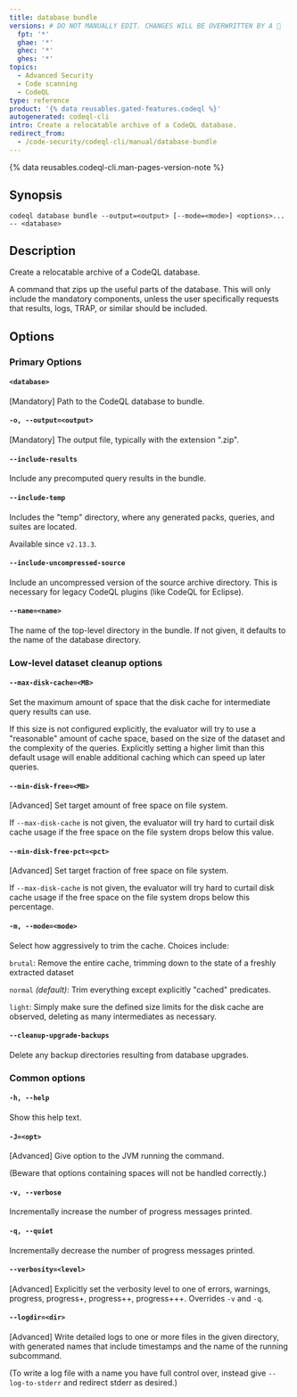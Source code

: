 ```yaml
---
title: database bundle
versions: # DO NOT MANUALLY EDIT. CHANGES WILL BE OVERWRITTEN BY A 🤖
  fpt: '*'
  ghae: '*'
  ghec: '*'
  ghes: '*'
topics:
  - Advanced Security
  - Code scanning
  - CodeQL
type: reference
product: '{% data reusables.gated-features.codeql %}'
autogenerated: codeql-cli
intro: Create a relocatable archive of a CodeQL database.
redirect_from:
  - /code-security/codeql-cli/manual/database-bundle
---
```



<!-- Content after this section is automatically generated -->

{% data reusables.codeql-cli.man-pages-version-note %}

## Synopsis

```shell copy
codeql database bundle --output=<output> [--mode=<mode>] <options>... -- <database>
```

## Description

Create a relocatable archive of a CodeQL database.

A command that zips up the useful parts of the database. This will only
include the mandatory components, unless the user specifically requests
that results, logs, TRAP, or similar should be included.

## Options

### Primary Options

#### `<database>`

\[Mandatory] Path to the CodeQL database to bundle.

#### `-o, --output=<output>`

\[Mandatory] The output file, typically with the extension ".zip".

#### `--include-results`

Include any precomputed query results in the bundle.

#### `--include-temp`

Includes the "temp" directory, where any generated packs, queries, and
suites are located.

Available since `v2.13.3`.

#### `--include-uncompressed-source`

Include an uncompressed version of the source archive directory. This is
necessary for legacy CodeQL plugins (like CodeQL for Eclipse).

#### `--name=<name>`

The name of the top-level directory in the bundle. If not given, it
defaults to the name of the database directory.

### Low-level dataset cleanup options

#### `--max-disk-cache=<MB>`

Set the maximum amount of space that the disk cache for intermediate
query results can use.

If this size is not configured explicitly, the evaluator will try to use
a "reasonable" amount of cache space, based on the size of the dataset
and the complexity of the queries. Explicitly setting a higher limit
than this default usage will enable additional caching which can speed
up later queries.

#### `--min-disk-free=<MB>`

\[Advanced] Set target amount of free space on file system.

If `--max-disk-cache` is not given, the evaluator will try hard to
curtail disk cache usage if the free space on the file system drops
below this value.

#### `--min-disk-free-pct=<pct>`

\[Advanced] Set target fraction of free space on file system.

If `--max-disk-cache` is not given, the evaluator will try hard to
curtail disk cache usage if the free space on the file system drops
below this percentage.

#### `-m, --mode=<mode>`

Select how aggressively to trim the cache. Choices include:

`brutal`: Remove the entire cache, trimming down to the state of a
freshly extracted dataset

`normal` _(default)_: Trim everything except explicitly "cached"
predicates.

`light`: Simply make sure the defined size limits for the disk cache are
observed, deleting as many intermediates as necessary.

#### `--cleanup-upgrade-backups`

Delete any backup directories resulting from database upgrades.

### Common options

#### `-h, --help`

Show this help text.

#### `-J=<opt>`

\[Advanced] Give option to the JVM running the command.

(Beware that options containing spaces will not be handled correctly.)

#### `-v, --verbose`

Incrementally increase the number of progress messages printed.

#### `-q, --quiet`

Incrementally decrease the number of progress messages printed.

#### `--verbosity=<level>`

\[Advanced] Explicitly set the verbosity level to one of errors,
warnings, progress, progress+, progress++, progress+++. Overrides `-v`
and `-q`.

#### `--logdir=<dir>`

\[Advanced] Write detailed logs to one or more files in the given
directory, with generated names that include timestamps and the name of
the running subcommand.

(To write a log file with a name you have full control over, instead
give `--log-to-stderr` and redirect stderr as desired.)
